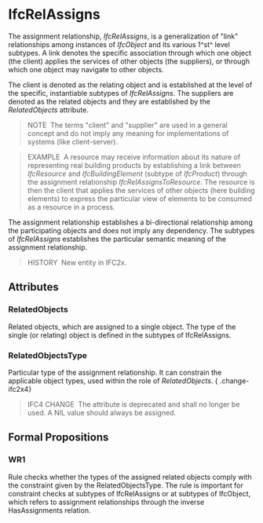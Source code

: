 # IfcRelAssigns

The assignment relationship, _IfcRelAssigns_, is a generalization of "link" relationships among instances of _IfcObject_ and its various 1^st^ level subtypes. A link denotes the specific association through which one object (the client) applies the services of other objects (the suppliers), or through which one object may navigate to other objects.

The client is denoted as the relating object and is established at the level of the specific, instantiable subtypes of _IfcRelAssigns_. The suppliers are denoted as the related objects and they are established by the _RelatedObjects_ attribute.

> NOTE&nbsp; The terms "client" and "supplier" are used in a general concept and do not imply any meaning for implementations of systems (like client-server).

> EXAMPLE&nbsp; A resource may receive information about its nature of representing real building products by establishing a link between _IfcResource_ and _IfcBuildingElement_ (subtype of _IfcProduct_) through the assignment relationship _IfcRelAssignsToResource_. The resource is then the client that applies the services of other objects (here building elements) to express the particular view of elements to be consumed as a resource in a process.

The assignment relationship establishes a bi-directional relationship among the participating objects and does not imply any dependency. The subtypes of _IfcRelAssigns_ establishes the particular semantic meaning of the assignment relationship.

> HISTORY&nbsp; New entity in IFC2x.

## Attributes

### RelatedObjects
Related objects, which are assigned to a single object. The type of the single (or relating) object is defined in the subtypes of IfcRelAssigns.

### RelatedObjectsType
Particular type of the assignment relationship. It can constrain the applicable object types, used within the role of _RelatedObjects_.
{ .change-ifc2x4}
> IFC4 CHANGE&nbsp; The attribute is deprecated and shall no longer be used. A NIL value should always be assigned.

## Formal Propositions

### WR1
Rule checks whether the types of the assigned related objects comply with the constraint given by the RelatedObjectsType. The rule is important for constraint checks at subtypes of IfcRelAssigns or at subtypes of IfcObject, which refers to assignment relationships through the inverse HasAssignments relation.
